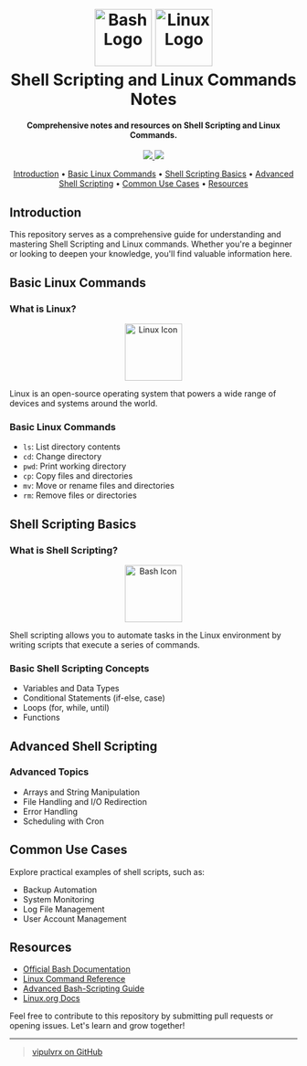 <h1 align="center">
  <br>
  <a href="https://www.gnu.org/software/bash/"><img src="https://upload.wikimedia.org/wikipedia/commons/4/4b/Bash_Logo_Colored.svg" alt="Bash Logo" width="100"></a>
  <a href="https://www.linux.org/"><img src="https://upload.wikimedia.org/wikipedia/commons/a/af/Tux.png" alt="Linux Logo" width="100"></a>
  <br>
  Shell Scripting and Linux Commands Notes
  <br>
</h1>

<h4 align="center">Comprehensive notes and resources on Shell Scripting and Linux Commands.</h4>

<p align="center">
  <a href="https://www.gnu.org/software/bash/manual/bash.html">
    <img src="https://img.shields.io/badge/Bash-Documentation-brightgreen.svg">
  </a>
  <a href="https://www.linux.org/docs/">
    <img src="https://img.shields.io/badge/Linux-Documentation-yellow.svg">
  </a>
</p>

<p align="center">
  <a href="#introduction">Introduction</a> •
  <a href="#basic-linux-commands">Basic Linux Commands</a> •
  <a href="#shell-scripting-basics">Shell Scripting Basics</a> •
  <a href="#advanced-shell-scripting">Advanced Shell Scripting</a> •
  <a href="#common-use-cases">Common Use Cases</a> •
  <a href="#resources">Resources</a>
</p>

<h2>Introduction</h2>

<p>This repository serves as a comprehensive guide for understanding and mastering Shell Scripting and Linux commands. Whether you're a beginner or looking to deepen your knowledge, you'll find valuable information here.</p>

<h2>Basic Linux Commands</h2>

<h3>What is Linux?</h3>

<p align="center">
  <img src="https://upload.wikimedia.org/wikipedia/commons/a/af/Tux.png" alt="Linux Icon" width="100">
</p>

<p>Linux is an open-source operating system that powers a wide range of devices and systems around the world.</p>

<h3>Basic Linux Commands</h3>

<ul>
<li><code>ls</code>: List directory contents</li>
<li><code>cd</code>: Change directory</li>
<li><code>pwd</code>: Print working directory</li>
<li><code>cp</code>: Copy files and directories</li>
<li><code>mv</code>: Move or rename files and directories</li>
<li><code>rm</code>: Remove files or directories</li>
</ul>

<h2>Shell Scripting Basics</h2>

<h3>What is Shell Scripting?</h3>

<p align="center">
  <img src="https://upload.wikimedia.org/wikipedia/commons/4/4b/Bash_Logo_Colored.svg" alt="Bash Icon" width="100">
</p>

<p>Shell scripting allows you to automate tasks in the Linux environment by writing scripts that execute a series of commands.</p>

<h3>Basic Shell Scripting Concepts</h3>

<ul>
<li>Variables and Data Types</li>
<li>Conditional Statements (if-else, case)</li>
<li>Loops (for, while, until)</li>
<li>Functions</li>
</ul>

<h2>Advanced Shell Scripting</h2>

<h3>Advanced Topics</h3>

<ul>
<li>Arrays and String Manipulation</li>
<li>File Handling and I/O Redirection</li>
<li>Error Handling</li>
<li>Scheduling with Cron</li>
</ul>

<h2>Common Use Cases</h2>

<p>Explore practical examples of shell scripts, such as:</p>

<ul>
<li>Backup Automation</li>
<li>System Monitoring</li>
<li>Log File Management</li>
<li>User Account Management</li>
</ul>

<h2>Resources</h2>

<ul>
<li><a href="https://www.gnu.org/software/bash/manual/bash.html">Official Bash Documentation</a></li>
<li><a href="https://linuxcommand.org/">Linux Command Reference</a></li>
<li><a href="https://tldp.org/LDP/abs/html/">Advanced Bash-Scripting Guide</a></li>
<li><a href="https://www.linux.org/docs/">Linux.org Docs</a></li>
</ul>

<p>Feel free to contribute to this repository by submitting pull requests or opening issues. Let's learn and grow together!</p>

<hr />

<blockquote>
  <p><a href="https://github.com/vipulvrx">vipulvrx on GitHub</a></p>
</blockquote>


